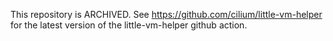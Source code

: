 This repository is ARCHIVED. See https://github.com/cilium/little-vm-helper for
the latest version of the little-vm-helper github action.
